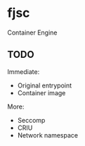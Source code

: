 # fjsc
Container Engine

## TODO
Immediate:
- Original entrypoint
- Container image

More:
- Seccomp
- CRIU
- Network namespace

